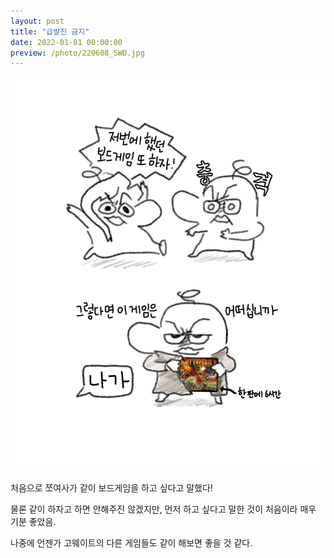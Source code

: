 ```yaml
---
layout: post
title: "급발진 금지"
date: 2022-01-01 00:00:00
preview: /photo/220608_SWD.jpg
---
```


<img src="/photo/220608_SWD.jpg" width="1000">

처음으로 쪼여사가 같이 보드게임을 하고 싶다고 말했다!

물론 같이 하자고 하면 안해주진 않겠지만, 먼저 하고 싶다고 말한 것이 처음이라 매우 기분 좋았음.

나중에 언젠가 고웨이트의 다른 게임들도 같이 해보면 좋을 것 같다.
